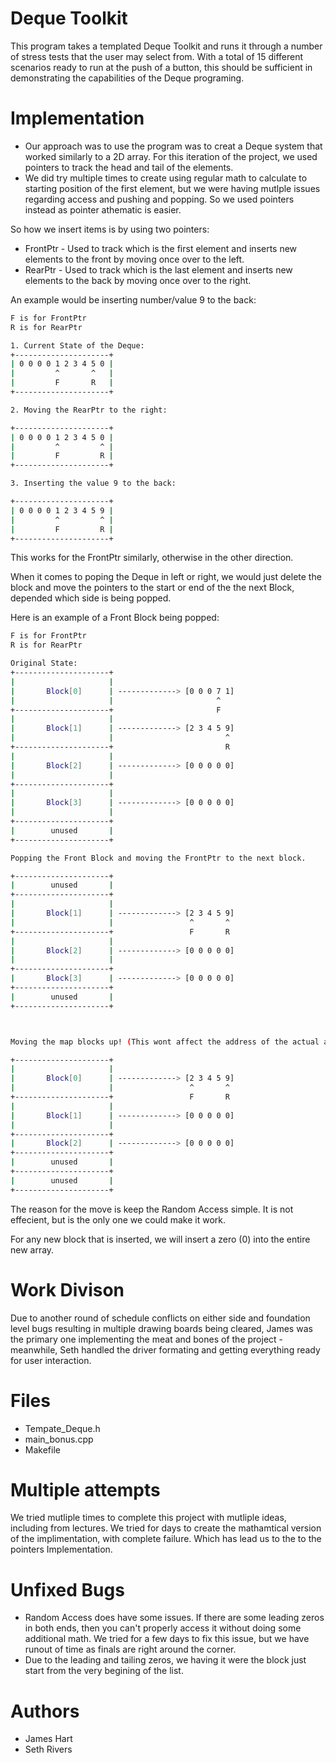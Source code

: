 # Deque Toolkit 

This program takes a templated Deque Toolkit and runs it through a number of stress tests that the user may select from. With a total of 15 different scenarios ready to run at the push of a button, this should be sufficient in demonstrating the capabilities of the Deque programing. 

# Implementation

- Our approach was to use the program was to creat a Deque system that worked similarly to a 2D array. For this iteration of the project, we used pointers to track the head and tail of the elements. 
- We did try multiple times to create using regular math to calculate to starting position of the first element, but we were having mutlple issues regarding access and pushing and popping. So we used pointers instead as pointer athematic is easier. 

So how we insert items is by using two pointers: 

- FrontPtr - Used to track which is the first element and inserts new elements to the front by moving once over to the left.
- RearPtr  - Used to track which is the last element and inserts new elements to the back by moving once over to the right.

An example would be inserting number/value 9 to the back:


```bash
F is for FrontPtr
R is for RearPtr

1. Current State of the Deque:
+---------------------+
| 0 0 0 0 1 2 3 4 5 0 |
|         ^       ^   |
|         F       R   |
+---------------------+

2. Moving the RearPtr to the right:

+---------------------+
| 0 0 0 0 1 2 3 4 5 0 |
|         ^         ^ |
|         F         R |
+---------------------+

3. Inserting the value 9 to the back:

+---------------------+
| 0 0 0 0 1 2 3 4 5 9 |
|         ^         ^ |
|         F         R |
+---------------------+
```

This works for the FrontPtr similarly, otherwise in the other direction.


When it comes to poping the Deque in left or right, we would just delete the block and move the pointers to the start or end of the the next Block, depended which side is being popped.

Here is an example of a Front Block being popped:
```bash
F is for FrontPtr
R is for RearPtr

Original State:
+---------------------+
|                     |
|       Block[0]      | -------------> [0 0 0 7 1]
|                     |                       ^
+---------------------+                       F
|                     |
|       Block[1]      | -------------> [2 3 4 5 9]
|                     |                         ^
+---------------------+                         R
|                     |
|       Block[2]      | -------------> [0 0 0 0 0]
|                     |
+---------------------+
|                     |
|       Block[3]      | -------------> [0 0 0 0 0]
|                     |
+---------------------+
|        unused       |
+---------------------+

Popping the Front Block and moving the FrontPtr to the next block. 

+---------------------+
|        unused       |
+---------------------+                       
|                     |
|       Block[1]      | -------------> [2 3 4 5 9]
|                     |                 ^       ^
+---------------------+                 F       R
|                     |
|       Block[2]      | -------------> [0 0 0 0 0]
|                     |
+---------------------+
|       Block[3]      | -------------> [0 0 0 0 0]
+---------------------+
|        unused       |
+---------------------+



Moving the map blocks up! (This wont affect the address of the actual arrays)

+---------------------+                       
|                     |
|       Block[0]      | -------------> [2 3 4 5 9]
|                     |                 ^       ^
+---------------------+                 F       R
|                     |
|       Block[1]      | -------------> [0 0 0 0 0]
|                     |
+---------------------+
|       Block[2]      | -------------> [0 0 0 0 0]
+---------------------+
|        unused       |
+---------------------+
|        unused       |
+---------------------+

```



The reason for the move is keep the Random Access simple. It is not effecient, but is the only one we could make it work.

For any new block that is inserted, we will insert a zero (0) into the entire new array.


# Work Divison 
Due to another round of schedule conflicts on either side and foundation level bugs resulting in multiple drawing boards being cleared, James was the primary one implementing the meat and bones of the project - meanwhile, Seth handled the driver formating and getting everything ready for user interaction.   

# Files
- Tempate_Deque.h
- main_bonus.cpp
- Makefile

# Multiple attempts
We tried mutliple times to complete this project with mutliple ideas, including from lectures. We tried for days to create the mathamtical version of the implimentation, with complete failure. Which has lead us to the to the pointers Implementation.

# Unfixed Bugs
- Random Access does have some issues. If there are some leading zeros in both ends, then you can't properly access it without doing some additional math. We tried for a few days to fix this issue, but we have runout of time as finals are right around the corner.
- Due to the leading and tailing zeros, we having it were the block just start from the very begining of the list. 



# Authors
- James Hart
- Seth Rivers